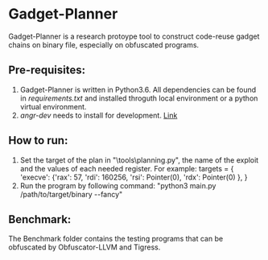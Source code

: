# Gadget-Planner

Gadget-Planner is a research protoype tool to construct code-reuse gadget chains on binary file, especially on obfuscated programs.

## Pre-requisites:
1. Gadget-Planner is written in Python3.6. All dependencies can be found in *requirements.txt* and installed throguth local environment or a python virtual environment.
2. *angr-dev* needs to install for development. [Link](https://github.com/angr/angr-dev)

## How to run:
1. Set the target of the plan in "\tools\planning.py", the name of the exploit and the values of each needed register.
For example:
            targets = {
                'execve': {'rax': 57,
                        'rdi': 160256,
                        'rsi': Pointer(0),
                        'rdx': Pointer(0)
                        },
            }
2. Run the program by following command: "python3 main.py /path/to/target/binary --fancy"

## Benchmark:
The Benchmark folder contains the testing programs that can be obfuscated by Obfuscator-LLVM and Tigress.


